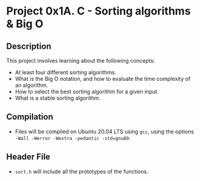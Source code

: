 # Project 0x1A. C - Sorting algorithms & Big O

## Description
This project involves learning about the following concepts:
 * At least four different sorting algorithms.
 * What is the Big O notation, and how to evaluate the time complexity of an algorithm.
 * How to select the best sorting algorithm for a given input.
 * What is a stable sorting algorithm.

## Compilation
* Files will be compiled on Ubuntu 20.04 LTS using `gcc`, using the options `-Wall -Werror -Wextra -pedantic -std=gnu89`.

## Header File
* `sort.h` will include all the prototypes of the functions.
